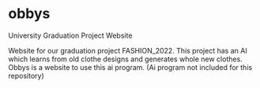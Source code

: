 # obbys
University Graduation Project Website

Website for our graduation project FASHION_2022. This project has an AI which learns from old clothe designs and generates whole new clothes.
Obbys is a website to use this ai program. (Ai program not included for this repository)
